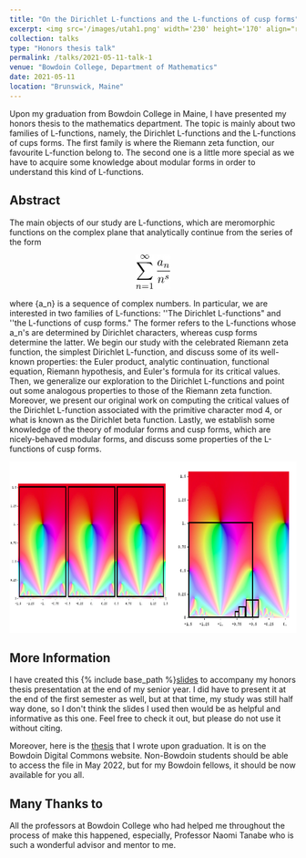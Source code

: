 ```yaml
---
title: "On the Dirichlet L-functions and the L-functions of cusp forms" Upon my graduation from Bowdoin College in Maine, I have presented my honors thesis to the mathematics department. The topic is mainly about two families of L-functions, namely, the Dirichlet L-functions and the L-functions of cups forms. The first family is where the Riemann zeta function, our favourite L-function belong to. The second one is a little more special as we have to acquire some knowledge about modular forms in order to understand this kind of L-functions.
excerpt: <img src='/images/utah1.png' width='230' height='170' align="right" hspace="20"> 
collection: talks
type: "Honors thesis talk"
permalink: /talks/2021-05-11-talk-1
venue: "Bowdoin College, Department of Mathematics"
date: 2021-05-11
location: "Brunswick, Maine"
---
```


Upon my graduation from Bowdoin College in Maine, I have presented my honors thesis to the mathematics department. The topic is mainly about two families of L-functions, namely, the Dirichlet L-functions and the L-functions of cups forms. The first family is where the Riemann zeta function, our favourite L-function belong to. The second one is a little more special as we have to acquire some knowledge about modular forms in order to understand this kind of L-functions.

**Abstract**
------

The main objects of our study are L-functions, which are meromorphic functions on the complex plane that analytically continue from the series of the form 

<p align="center">
  <img width="60" height="60" src="/images/latex1.png">
</p>

where {a_n} is a sequence of complex numbers. In particular, we are interested in two families of L-functions: ''The Dirichlet L-functions" and ''the L-functions of cusp forms." The former refers to the L-functions whose a_n's are determined by Dirichlet characters, whereas cusp forms determine the latter. We begin our study with the celebrated Riemann zeta function, the simplest Dirichlet L-function, and discuss some of its well-known properties: the Euler product, analytic continuation, functional equation, Riemann hypothesis, and Euler's formula for its critical values. Then, we generalize our exploration to the Dirichlet L-functions and point out some analogous properties to those of the Riemann zeta function. Moreover, we present our original work on computing the critical values of the Dirichlet L-function associated with the primitive character mod 4, or what is known as the Dirichlet beta function. Lastly, we establish some knowledge of the theory of modular forms and cusp forms, which are nicely-behaved modular forms, and discuss some properties of the L-functions of cusp forms.

<p align="center">
  <img width="600" height="300" src="/images/modular forms.png">
</p>

**More Information**
------

I have created this {% include base_path %}[slides](http://ploynawapan.github.io/files/Honorsthesis_Ploy.pdf) to accompany my honors thesis presentation at the end of my senior year. I did have to present it at the end of the first semester as well, but at that time, my study was still half way done, so I don't think the slides I used then would be as helpful and informative as this one. Feel free to check it out, but please do not use it without citing.

Moreover, here is the [thesis](https://digitalcommons.bowdoin.edu/honorsprojects/266/) that I wrote upon graduation. It is on the Bowdoin Digital Commons website. Non-Bowdoin students should be able to access the file in May 2022, but for my Bowdoin fellows, it should be now available for you all. 


**Many Thanks to**
------
All the professors at Bowdoin College who had helped me throughout the process of make this happened, especially, Professor Naomi Tanabe who is such a wonderful advisor and mentor to me. 


